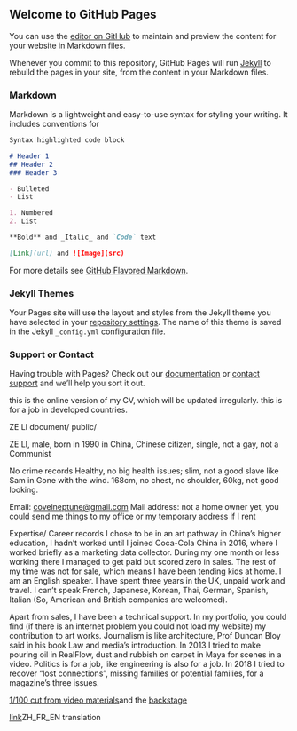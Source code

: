 ## Welcome to GitHub Pages

You can use the [editor on GitHub](https://github.com/aliterc/aliterc.github.io/edit/master/index.md) to maintain and preview the content for your website in Markdown files.

Whenever you commit to this repository, GitHub Pages will run [Jekyll](https://jekyllrb.com/) to rebuild the pages in your site, from the content in your Markdown files.

### Markdown

Markdown is a lightweight and easy-to-use syntax for styling your writing. It includes conventions for

```markdown
Syntax highlighted code block

# Header 1
## Header 2
### Header 3

- Bulleted
- List

1. Numbered
2. List

**Bold** and _Italic_ and `Code` text

[Link](url) and ![Image](src)
```

For more details see [GitHub Flavored Markdown](https://guides.github.com/features/mastering-markdown/).

### Jekyll Themes

Your Pages site will use the layout and styles from the Jekyll theme you have selected in your [repository settings](https://github.com/aliterc/aliterc.github.io/settings). The name of this theme is saved in the Jekyll `_config.yml` configuration file.

### Support or Contact

Having trouble with Pages? Check out our [documentation](https://help.github.com/categories/github-pages-basics/) or [contact support](https://github.com/contact) and we’ll help you sort it out.


this is the online version of my CV, which will be updated irregularly. this is for a job in developed countries.

ZE LI document/ public/

ZE LI, male, born in 1990 in China, Chinese citizen, single, not a gay, not a Communist

No crime records
Healthy, no big health issues; slim, not a good slave like Sam in Gone with the wind. 168cm, no chest, no shoulder, 60kg, not good looking.

Email: covelneptune@gmail.com
Mail address: not a home owner yet, you could send me things to my office or my temporary address if I rent

Expertise/ Career records
I chose to be in an art pathway in China’s higher education, I hadn’t worked until I joined Coca-Cola China in 2016, where I worked briefly as a marketing data collector. During my one month or less working there I managed to get paid but scored zero in sales. The rest of my time was not for sale, which means I have been tending kids at home. I am an English speaker. I have spent three years in the UK, unpaid work and travel. I can’t speak French, Japanese, Korean, Thai, German, Spanish, Italian (So, American and British companies are welcomed).

Apart from sales, I have been a technical support. In my portfolio, you could find (if there is an internet problem you could not load my website) my contribution to art works. Journalism is like architecture, Prof Duncan Bloy said in his book Law and media’s introduction. In 2013 I tried to make pouring oil in RealFlow, dust and rubbish on carpet in Maya for scenes in a video. Politics is for a job, like engineering is also for a job. In 2018 I tried to recover “lost connections”, missing families or potential families, for a magazine’s three issues.





[1/100 cut from video materials](https://aliterc.github.io/0902)and the [backstage](https://aliterc.github.io/visual_effects_forum.html)

[link](https://aliterc.github.io/recipes_zh_fr.html)ZH_FR_EN translation
